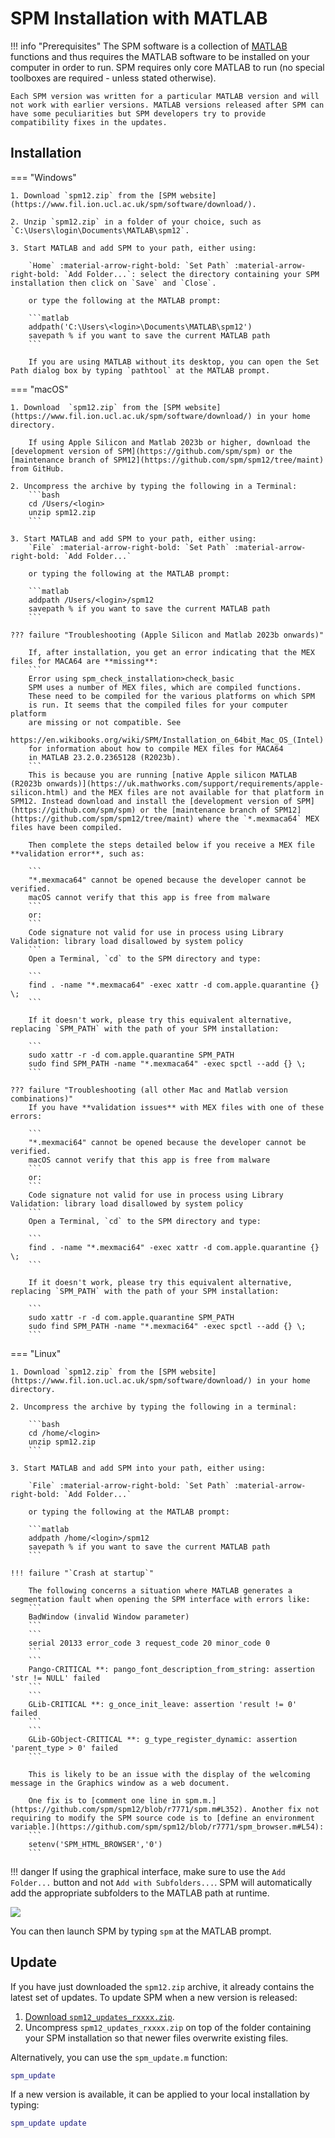 # SPM Installation with MATLAB

!!! info "Prerequisites"
    The SPM software is a collection of [MATLAB](https://www.mathworks.com/products/matlab.html) functions and thus requires the MATLAB software to be installed on your computer in order to run. SPM requires only core MATLAB to run (no special toolboxes are required - unless stated otherwise).

    Each SPM version was written for a particular MATLAB version and will not work with earlier versions. MATLAB versions released after SPM can have some peculiarities but SPM developers try to provide compatibility fixes in the updates.

## Installation

=== "Windows"

    1. Download `spm12.zip` from the [SPM website](https://www.fil.ion.ucl.ac.uk/spm/software/download/).

    2. Unzip `spm12.zip` in a folder of your choice, such as `C:\Users\login\Documents\MATLAB\spm12`.

    3. Start MATLAB and add SPM to your path, either using:

        `Home` :material-arrow-right-bold: `Set Path` :material-arrow-right-bold: `Add Folder...`: select the directory containing your SPM installation then click on `Save` and `Close`.

        or type the following at the MATLAB prompt:

        ```matlab
        addpath('C:\Users\<login>\Documents\MATLAB\spm12')
        savepath % if you want to save the current MATLAB path
        ```

        If you are using MATLAB without its desktop, you can open the Set Path dialog box by typing `pathtool` at the MATLAB prompt.

=== "macOS"

    1. Download  `spm12.zip` from the [SPM website](https://www.fil.ion.ucl.ac.uk/spm/software/download/) in your home directory.

        If using Apple Silicon and Matlab 2023b or higher, download the [development version of SPM](https://github.com/spm/spm) or the [maintenance branch of SPM12](https://github.com/spm/spm12/tree/maint) from GitHub.

    2. Uncompress the archive by typing the following in a Terminal:
        ```bash
        cd /Users/<login>
        unzip spm12.zip
        ```

    3. Start MATLAB and add SPM to your path, either using:
        `File` :material-arrow-right-bold: `Set Path` :material-arrow-right-bold: `Add Folder...`

        or typing the following at the MATLAB prompt:

        ```matlab
        addpath /Users/<login>/spm12
        savepath % if you want to save the current MATLAB path
        ```

    ??? failure "Troubleshooting (Apple Silicon and Matlab 2023b onwards)"
        
        If, after installation, you get an error indicating that the MEX files for MACA64 are **missing**:
        ```
        Error using spm_check_installation>check_basic
        SPM uses a number of MEX files, which are compiled functions.
        These need to be compiled for the various platforms on which SPM
        is run. It seems that the compiled files for your computer platform
        are missing or not compatible. See
        https://en.wikibooks.org/wiki/SPM/Installation_on_64bit_Mac_OS_(Intel)
        for information about how to compile MEX files for MACA64
        in MATLAB 23.2.0.2365128 (R2023b).
        ```
        This is because you are running [native Apple silicon MATLAB (R2023b onwards)](https://uk.mathworks.com/support/requirements/apple-silicon.html) and the MEX files are not available for that platform in SPM12. Instead download and install the [development version of SPM](https://github.com/spm/spm) or the [maintenance branch of SPM12](https://github.com/spm/spm12/tree/maint) where the `*.mexmaca64` MEX files have been compiled.
        
        Then complete the steps detailed below if you receive a MEX file **validation error**, such as:

        ```
        "*.mexmaca64" cannot be opened because the developer cannot be verified.
        macOS cannot verify that this app is free from malware
        ```
        or:
        ```
        Code signature not valid for use in process using Library Validation: library load disallowed by system policy
        ```
        Open a Terminal, `cd` to the SPM directory and type:

        ```
        find . -name "*.mexmaca64" -exec xattr -d com.apple.quarantine {} \;
        ```

        If it doesn't work, please try this equivalent alternative, replacing `SPM_PATH` with the path of your SPM installation:

        ```
        sudo xattr -r -d com.apple.quarantine SPM_PATH
        sudo find SPM_PATH -name "*.mexmaca64" -exec spctl --add {} \;
        ```

    ??? failure "Troubleshooting (all other Mac and Matlab version combinations)"
        If you have **validation issues** with MEX files with one of these errors:

        ```
        "*.mexmaci64" cannot be opened because the developer cannot be verified.
        macOS cannot verify that this app is free from malware
        ```
        or:
        ```
        Code signature not valid for use in process using Library Validation: library load disallowed by system policy
        ```
        Open a Terminal, `cd` to the SPM directory and type:

        ```
        find . -name "*.mexmaci64" -exec xattr -d com.apple.quarantine {} \;
        ```

        If it doesn't work, please try this equivalent alternative, replacing `SPM_PATH` with the path of your SPM installation:

        ```
        sudo xattr -r -d com.apple.quarantine SPM_PATH
        sudo find SPM_PATH -name "*.mexmaci64" -exec spctl --add {} \;
        ```



=== "Linux"

    1. Download `spm12.zip` from the [SPM website](https://www.fil.ion.ucl.ac.uk/spm/software/download/) in your home directory.

    2. Uncompress the archive by typing the following in a terminal:

        ```bash
        cd /home/<login>
        unzip spm12.zip
        ```

    3. Start MATLAB and add SPM into your path, either using:

        `File` :material-arrow-right-bold: `Set Path` :material-arrow-right-bold: `Add Folder...`

        or typing the following at the MATLAB prompt:

        ```matlab
        addpath /home/<login>/spm12
        savepath % if you want to save the current MATLAB path
        ```

    !!! failure "`Crash at startup`"

        The following concerns a situation where MATLAB generates a segmentation fault when opening the SPM interface with errors like:
        ```
        BadWindow (invalid Window parameter)
        ``` 
        ```
        serial 20133 error_code 3 request_code 20 minor_code 0
        ```
        ```
        Pango-CRITICAL **: pango_font_description_from_string: assertion 'str != NULL' failed
        ```
        ```
        GLib-CRITICAL **: g_once_init_leave: assertion 'result != 0' failed
        ``` 
        ```
        GLib-GObject-CRITICAL **: g_type_register_dynamic: assertion 'parent_type > 0' failed
        ```

        This is likely to be an issue with the display of the welcoming message in the Graphics window as a web document.

        One fix is to [comment one line in spm.m.](https://github.com/spm/spm12/blob/r7771/spm.m#L352). Another fix not requiring to modify the SPM source code is to [define an environment variable.](https://github.com/spm/spm12/blob/r7771/spm_browser.m#L54):
        ```
        setenv('SPM_HTML_BROWSER','0')
        ```


!!! danger
    If using the graphical interface, make sure to use the `Add Folder...` button and not `Add with Subfolders...`. SPM will automatically add the appropriate subfolders to the MATLAB path at runtime.

![](../assets/figures/matlab_setpath.png)

You can then launch SPM by typing `spm` at the MATLAB prompt.

## Update

If you have just downloaded the `spm12.zip` archive, it already contains the latest set of updates. To update SPM when a new version is released:

1. [Download `spm12_updates_rxxxx.zip`](https://www.fil.ion.ucl.ac.uk/spm/download/spm12_updates/).
2. Uncompress `spm12_updates_rxxxx.zip` on top of the folder containing your SPM installation so that newer files overwrite existing files.

Alternatively, you can use the `spm_update.m` function:

```matlab
spm_update
```

If a new version is available, it can be applied to your local installation by typing:

```matlab
spm_update update
```
